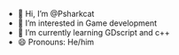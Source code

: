 - 👋 Hi, I’m @Psharkcat
- 👀 I’m interested in Game development 
- 🌱 I’m currently learning GDscript and c++
- 😄 Pronouns: He/him

<!---
Psharkcat/Psharkcat is a ✨ special ✨ repository because its `README.md` (this file) appears on your GitHub profile.
You can click the Preview link to take a look at your changes.
--->
